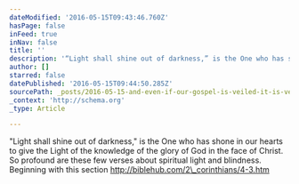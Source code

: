 ```yaml
---
dateModified: '2016-05-15T09:43:46.760Z'
hasPage: false
inFeed: true
inNav: false
title: ''
description: '“Light shall shine out of darkness,” is the One who has shone in our hearts to give the Light of the knowledge of the glory of God in the face of Christ. So profound are these few verses about spiritual light and blindness. Beginning with this section http://biblehub.com/2_corinthians/4-3.htm'
author: []
starred: false
datePublished: '2016-05-15T09:44:50.285Z'
sourcePath: _posts/2016-05-15-and-even-if-our-gospel-is-veiled-it-is-veiled-to-those-who.md
_context: 'http://schema.org'
_type: Article

---
```

"Light shall shine out of darkness," is the One who has shone in our hearts to give the Light of the knowledge of the glory of God in the face of Christ. So profound are these few verses about spiritual light and blindness. Beginning with this section http://biblehub.com/2\_corinthians/4-3.htm
